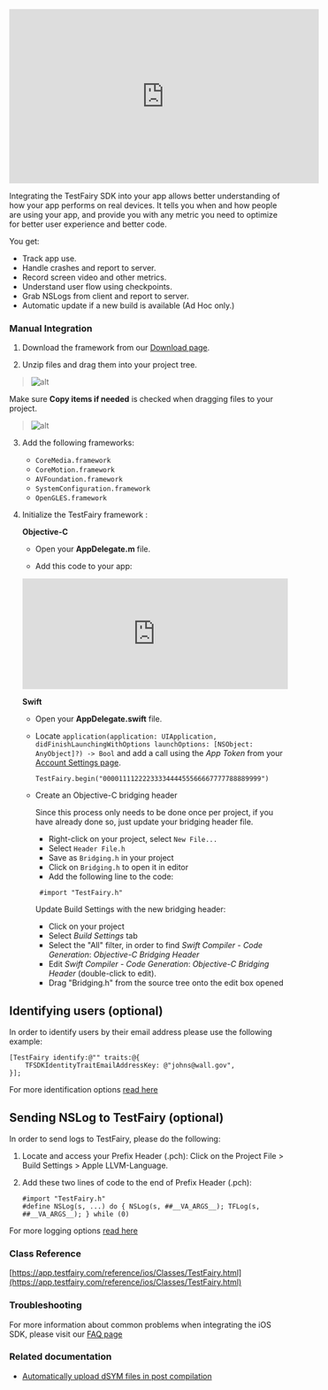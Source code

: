 <iframe width="560" height="315" src="https://www.youtube.com/embed/DhRX5UukvPM" frameborder="0" allowfullscreen></iframe>

Integrating the TestFairy SDK into your app allows better understanding of how your app performs on real devices. It tells you
when and how people are using your app, and provide you with any metric you need to optimize for better user experience and better code.

You get:

* Track app use.
* Handle crashes and report to server.
* Record screen video and other metrics.
* Understand user flow using checkpoints.
* Grab NSLogs from client and report to server.
* Automatic update if a new build is available (Ad Hoc only.)

### Manual Integration
1. Download the framework from our [Download page](https://app.testfairy.com/sdk/ios/).

2. Unzip files and drag them into your project tree.
> ![alt](https://app.testfairy.com/images/app/sdk/tutorial-unzip-files.png)

   Make sure **Copy items if needed** is checked when dragging files to your project.
> ![alt](http://docs.testfairy.com/img/ios/sdk/copy-items-if-needed.png)

3. Add the following frameworks:
    + ```CoreMedia.framework```
    + ```CoreMotion.framework```
    + ```AVFoundation.framework```
    + ```SystemConfiguration.framework```
    + ```OpenGLES.framework```

4. Initialize the TestFairy framework :

    **Objective-C**
    
    * Open your **AppDelegate.m** file.
    
    * Add this code to your app:
    
    <iframe frameBorder="0" width="100%" height="200" src="https://app.testfairy.com/sdk/ios/iframe"></iframe>

    
    **Swift**
    
    * Open your **AppDelegate.swift** file.
    
    * Locate `application(application: UIApplication, didFinishLaunchingWithOptions launchOptions: [NSObject: AnyObject]?) -> Bool` and add a call using the *App Token* from your [Account Settings page](https://app.testfairy.com/settings#apptoken).
        ```
        TestFairy.begin("0000111122223333444455566667777788889999")	
        ```
	
    * Create an Objective-C bridging header 
		
		Since this process only needs to be done once per project, if you have already done so, just update your bridging header file.

		* Right-click on your project, select `New File...`
		* Select `Header File.h`
		* Save as `Bridging.h` in your project
		* Click on `Bridging.h` to open it in editor
		* Add the following line to the code: 

	  ```
	   #import "TestFairy.h"
	   ```

		Update Build Settings with the new bridging header:

		* Click on your project
		* Select *Build Settings* tab
		* Select the "All" filter, in order to find *Swift Compiler - Code Generation*: *Objective-C Bridging Header*
		* Edit *Swift Compiler - Code Generation*: *Objective-C Bridging Header* (double-click to edit).
		* Drag "Bridging.h" from the source tree onto the edit box opened
  
## Identifying users (optional)

In order to identify users by their email address please use the following example:

```
[TestFairy identify:@"" traits:@{
    TFSDKIdentityTraitEmailAddressKey: @"johns@wall.gov",
}];
```
For more identification options [read here](https://docs.testfairy.com/iOS_SDK/Identifying_Your_Users.html)

## Sending NSLog to TestFairy (optional)

In order to send  logs to TestFairy,  please do the following:

1. Locate and access your Prefix Header (.pch): Click on the Project File > Build Settings > Apple LLVM-Language.
2. Add these two lines of code to the end of Prefix Header (.pch):

	```
	#import "TestFairy.h"
	#define NSLog(s, ...) do { NSLog(s, ##__VA_ARGS__); TFLog(s, ##__VA_ARGS__); } while (0)
	```    
    
For more logging options [read here](https://docs.testfairy.com/iOS_SDK/Logs_on_iOS_10.html)

### Class Reference

[https://app.testfairy.com/reference/ios/Classes/TestFairy.html](https://app.testfairy.com/reference/ios/Classes/TestFairy.html)

### Troubleshooting

For more information about common problems when integrating the iOS SDK, please visit our [FAQ page](http://docs.testfairy.com/FAQ.html)

### Related documentation

* [Automatically upload dSYM files in post compilation](/iOS_SDK/Automatic_Upload_of_dSYM.html)



